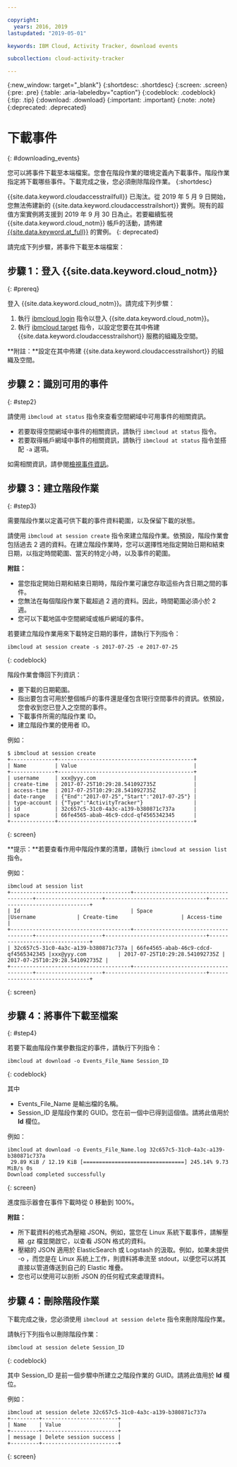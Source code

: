 ```yaml
---

copyright:
  years: 2016, 2019
lastupdated: "2019-05-01"

keywords: IBM Cloud, Activity Tracker, download events

subcollection: cloud-activity-tracker

---
```


{:new_window: target="_blank"}
{:shortdesc: .shortdesc}
{:screen: .screen}
{:pre: .pre}
{:table: .aria-labeledby="caption"}
{:codeblock: .codeblock}
{:tip: .tip}
{:download: .download}
{:important: .important}
{:note: .note}
{:deprecated: .deprecated}

# 下載事件
{: #downloading_events}

您可以將事件下載至本端檔案。您會在階段作業的環境定義內下載事件。階段作業指定將下載哪些事件。下載完成之後，您必須刪除階段作業。
{:shortdesc}

{{site.data.keyword.cloudaccesstrailfull}} 已淘汰。從 2019 年 5 月 9 日開始，您無法佈建新的 {{site.data.keyword.cloudaccesstrailshort}} 實例。現有的超值方案實例將支援到 2019 年 9 月 30 日為止。若要繼續監視 {{site.data.keyword.cloud_notm}} 帳戶的活動，請佈建 [{{site.data.keyword.at_full}}](/docs/services/Activity-Tracker-with-LogDNA?topic=logdnaat-getting-started#getting-started) 的實例。
{: deprecated}


請完成下列步驟，將事件下載至本端檔案：

## 步驟 1：登入 {{site.data.keyword.cloud_notm}}
{: #prereq}

登入 {{site.data.keyword.cloud_notm}}。請完成下列步驟：

1. 執行 [ibmcloud login](/docs/cli/reference/ibmcloud?topic=cloud-cli-ibmcloud_cli#ibmcloud_login) 指令以登入 {{site.data.keyword.cloud_notm}}。
2. 執行 [ibmcloud target](/docs/cli/reference/ibmcloud?topic=cloud-cli-ibmcloud_cli#ibmcloud_target) 指令，以設定您要在其中佈建 {{site.data.keyword.cloudaccesstrailshort}} 服務的組織及空間。

**附註：**設定在其中佈建 {{site.data.keyword.cloudaccesstrailshort}} 的組織及空間。

## 步驟 2：識別可用的事件
{: #step2}

請使用 `ibmcloud at status` 指令來查看空間網域中可用事件的相關資訊。

* 若要取得空間網域中事件的相關資訊，請執行 `ibmcloud at status` 指令。
* 若要取得帳戶網域中事件的相關資訊，請執行 `ibmcloud at status` 指令並搭配 `-a` 選項。

如需相關資訊，請參閱[檢視事件資訊](/docs/services/cloud-activity-tracker/how-to?topic=cloud-activity-tracker-viewing_event_status#viewing_event_status)。
  


## 步驟 3：建立階段作業
{: #step3}

需要階段作業以定義可供下載的事件資料範圍，以及保留下載的狀態。 

請使用 `ibmcloud at session create` 指令來建立階段作業。依預設，階段作業會包括過去 2 週的資料。在建立階段作業時，您可以選擇性地指定開始日期和結束日期，以指定時間範圍、當天的特定小時，以及事件的範圍。 

**附註：** 

* 當您指定開始日期和結束日期時，階段作業可讓您存取這些內含日期之間的事件。 
* 您無法在每個階段作業下載超過 2 週的資料。因此，時間範圍必須小於 2 週。
* 您可以下載地區中空間網域或帳戶網域的事件。

若要建立階段作業用來下載特定日期的事件，請執行下列指令：

```
ibmcloud at session create -s 2017-07-25 -e 2017-07-25
```
{: codeblock}

階段作業會傳回下列資訊：

* 要下載的日期範圍。
* 指出要包含可用於整個帳戶的事件還是僅包含現行空間事件的資訊。依預設，您會收到您已登入之空間的事件。
* 下載事件所需的階段作業 ID。
* 建立階段作業的使用者 ID。

例如：

```
$ ibmcloud at session create
+--------------+-------------------------------------------+
| Name         | Value                                     |
+--------------+-------------------------------------------+
| username     | xxx@yyy.com                               |
| create-time  | 2017-07-25T10:29:28.541092735Z            |
| access-time  | 2017-07-25T10:29:28.541092735Z            |
| date-range   | {"End":"2017-07-25","Start":"2017-07-25"} |
| type-account | {"Type":"ActivityTracker"}                |
| id           | 32c657c5-31c0-4a3c-a139-b380871c737a      |
| space        | 66fe4565-abab-46c9-cdcd-qf4565342345      |
+--------------+-------------------------------------------+
```
{: screen}

**提示：**若要查看作用中階段作業的清單，請執行 `ibmcloud at session list` 指令。

例如：

```
ibmcloud at session list
+--------------------------------------+--------------------------------------+---------------------+--------------------------------+--------------------------------+
| Id                                   | Space                                |Username             | Create-time                    | Access-time                    |
+--------------------------------------+--------------------------------------+---------------------+--------------------------------+--------------------------------+
| 32c657c5-31c0-4a3c-a139-b380871c737a | 66fe4565-abab-46c9-cdcd-qf4565342345 |xxx@yyy.com          | 2017-07-25T10:29:28.541092735Z | 2017-07-25T10:29:28.541092735Z |
+--------------------------------------+--------------------------------------+---------------------+--------------------------------+--------------------------------+
```
{: screen} 


## 步驟 4：將事件下載至檔案
{: #step4}

若要下載由階段作業參數指定的事件，請執行下列指令：

```
ibmcloud at download -o Events_File_Name Session_ID
```
{: codeblock}

其中

* Events_File_Name 是輸出檔的名稱。
* Session_ID 是階段作業的 GUID。您在前一個中已得到這個值。請將此值用於 **Id** 欄位。

例如：

```
ibmcloud at download -o Events_File_Name.log 32c657c5-31c0-4a3c-a139-b380871c737a
 29.89 KiB / 12.19 KiB [================================] 245.14% 9.73 MiB/s 0s
Download completed successfully
```
{: screen}

進度指示器會在事件下載時從 0 移動到 100%。

**附註：** 

* 所下載資料的格式為壓縮 JSON。例如，當您在 Linux 系統下載事件，請解壓縮 .gz 檔並開啟它，以查看 JSON 格式的資料。 
* 壓縮的 JSON 適用於 ElasticSearch 或 Logstash 的汲取。例如，如果未提供 -o ，而您是在 Linux 系統上工作，則資料將串流至 stdout，以便您可以將其直接以管道傳送到自己的 Elastic 堆疊。
* 您也可以使用可以剖析 JSON 的任何程式來處理資料。 

## 步驟 4：刪除階段作業

下載完成之後，您必須使用 `ibmcloud at session delete` 指令來刪除階段作業。 

請執行下列指令以刪除階段作業：

```
ibmcloud at session delete Session_ID
```
{: codeblock}

其中 Session_ID 是前一個步驟中所建立之階段作業的 GUID。請將此值用於 **Id** 欄位。

例如：

```
ibmcloud at session delete 32c657c5-31c0-4a3c-a139-b380871c737a
+---------+------------------------+
| Name    | Value                  |
+---------+------------------------+
| message | Delete session success |
+---------+------------------------+
```
{: screen}




